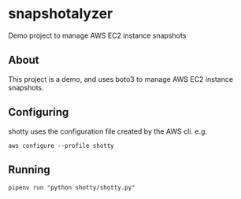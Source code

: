 # snapshotalyzer
Demo project to manage AWS EC2 instance snapshots

## About

This project is a demo, and uses boto3 to manage 
AWS EC2 instance snapshots.

## Configuring

shotty uses the configuration file created by the AWS cli. e.g.

`aws configure --profile shotty`

## Running

`pipenv run "python shotty/shotty.py"`